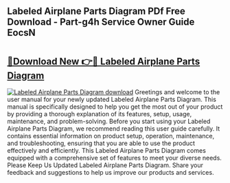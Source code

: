 ## Labeled Airplane Parts Diagram PDf Free Download - Part-g4h Service Owner Guide EocsN

# <h2><a href="http://dfmz3t0.blite.top/?on=Labeled+Airplane+Parts+Diagram">🔗Download New 👉🔴 Labeled Airplane Parts Diagram</a></h2>

[![Labeled Airplane Parts Diagram download](https://i.imgur.com/lujVjoI.png)](http://dfmz3t0.blite.top/?on=Labeled+Airplane+Parts+Diagram)
Greetings and welcome to the user manual for your newly updated Labeled Airplane Parts Diagram. This manual is specifically designed to help you get the most out of your product by providing a thorough explanation of its features, setup, usage, maintenance, and problem-solving. Before you start using your Labeled Airplane Parts Diagram, we recommend reading this user guide carefully. It contains essential information on product setup, operation, maintenance, and troubleshooting, ensuring that you are able to use the product effectively and efficiently. This Labeled Airplane Parts Diagram comes equipped with a comprehensive set of features to meet your diverse needs. Please Keep Us Updated Labeled Airplane Parts Diagram. Share your feedback and suggestions to help us improve our products and services.
